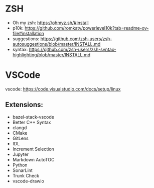 # ZSH

- Oh my zsh: https://ohmyz.sh/#install
- p10k: https://github.com/romkatv/powerlevel10k?tab=readme-ov-file#installation
- suggestions: https://github.com/zsh-users/zsh-autosuggestions/blob/master/INSTALL.md
- syntax: https://github.com/zsh-users/zsh-syntax-highlighting/blob/master/INSTALL.md

# VSCode

vscode: https://code.visualstudio.com/docs/setup/linux

## Extensions:

- bazel-stack-vscode
- Better C++ Syntax
- clangd
- CMake
- GitLens
- IDL
- Increment Selection
- Jupyter
- Markdown AutoTOC
- Python
- SonarLint
- Trunk Check
- vscode-drawio

